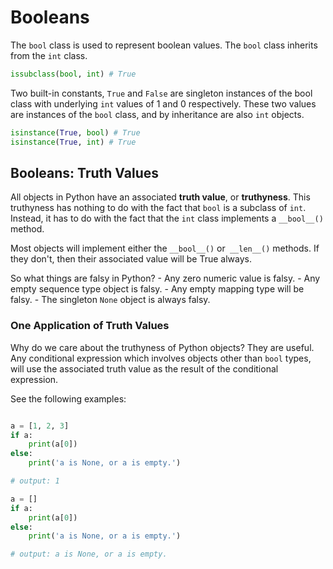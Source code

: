 # Booleans

The `bool` class is used to represent boolean values. The `bool` class inherits from the `int` class.

```python
issubclass(bool, int) # True
```

Two built-in constants, `True` and `False` are singleton instances of the bool class with underlying `int` values of 1 and 0 respectively. These two values are instances of the `bool` class, and by inheritance are also `int` objects.

```python
isinstance(True, bool) # True
isinstance(True, int) # True
```

## Booleans: Truth Values

All objects in Python have an associated **truth value**, or **truthyness**.
This truthyness has nothing to do with the fact that `bool` is a subclass of `int`. Instead, it has to do with the fact that the `int` class implements a `__bool__()` method.

Most objects will implement either the `__bool__()` or` __len__()` methods. If they don't, then their associated value will be True always.

So what things are falsy in Python? - Any zero numeric value is falsy. - Any empty sequence type object is falsy. - Any empty mapping type will be falsy. - The singleton `None` object is always falsy.

### One Application of Truth Values

Why do we care about the truthyness of Python objects? They are useful. Any conditional expression which involves objects other than `bool` types, will use the associated truth value as the result of the conditional expression.

See the following examples:

```python

a = [1, 2, 3]
if a:
    print(a[0])
else:
    print('a is None, or a is empty.')

# output: 1

a = []
if a:
    print(a[0])
else:
    print('a is None, or a is empty.')

# output: a is None, or a is empty.

```
